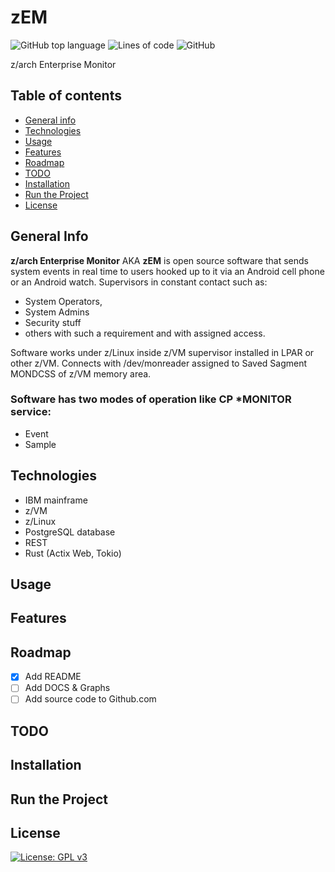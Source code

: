 # zEM

![GitHub top language](https://img.shields.io/github/languages/top/pak-center/zem?style=plastic)
![Lines of code](https://img.shields.io/tokei/lines/github/pak-center/zem?label=total%20lines%20of%20code&style=plastic)
![GitHub](https://img.shields.io/github/license/pak-center/zem?style=plastic)

z/arch Enterprise Monitor 

## Table of contents

* [General info](#general-info)
* [Technologies](#technologies)
* [Usage](#usage)
* [Features](#features)
* [Roadmap](#roadmap)
* [TODO](#todo)
* [Installation](#installation)
* [Run the Project](#run-the-project)
* [License](#license)

## General Info

**z/arch Enterprise Monitor** AKA **zEM** is open source software that sends system events in real time to users hooked up to it via an Android cell phone or an Android watch.  Supervisors in constant contact such as:

* System Operators,
* System Admins
* Security stuff
* others with such a requirement and with assigned access.

Software works under z/Linux inside z/VM supervisor installed in LPAR or other z/VM. Connects with /dev/monreader assigned to Saved Sagment MONDCSS of z/VM memory area.

### Software has two modes of operation like CP *MONITOR service:
* Event
* Sample

## Technologies

* IBM mainframe
* z/VM 
* z/Linux
* PostgreSQL database
* REST
* Rust (Actix Web, Tokio)

## Usage

## Features

## Roadmap

- [x] Add README
- [ ] Add DOCS & Graphs
- [ ] Add source code to Github.com

## TODO

## Installation

## Run the Project

## License

[![License: GPL v3](https://img.shields.io/badge/License-GPLv3-blue.svg)](https://www.gnu.org/licenses/gpl-3.0)
